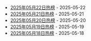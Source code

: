 * [2025年05月22日热榜](https://product-daily.haha.ai/posts/20250522) - 2025-05-22
* [2025年05月21日热榜](https://product-daily.haha.ai/posts/20250521) - 2025-05-21
* [2025年05月20日热榜](https://product-daily.haha.ai/posts/20250520) - 2025-05-20
* [2025年05月19日热榜](https://product-daily.haha.ai/posts/20250519) - 2025-05-19
* [2025年05月18日热榜](https://product-daily.haha.ai/posts/20250518) - 2025-05-18
